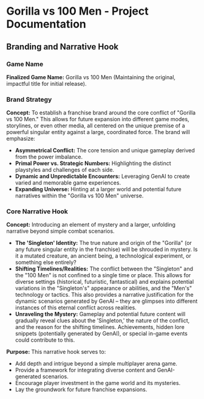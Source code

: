 # Gorilla vs 100 Men - Project Documentation

## Branding and Narrative Hook

### Game Name

**Finalized Game Name:** Gorilla vs 100 Men (Maintaining the original, impactful title for initial release).

### Brand Strategy

**Concept:** To establish a franchise brand around the core conflict of "Gorilla vs 100 Men." This allows for future expansion into different game modes, storylines, or even other media, all centered on the unique premise of a powerful singular entity against a large, coordinated force. The brand will emphasize:

*   **Asymmetrical Conflict:** The core tension and unique gameplay derived from the power imbalance.
*   **Primal Power vs. Strategic Numbers:** Highlighting the distinct playstyles and challenges of each side.
*   **Dynamic and Unpredictable Encounters:** Leveraging GenAI to create varied and memorable game experiences.
*   **Expanding Universe:** Hinting at a larger world and potential future narratives within the "Gorilla vs 100 Men" universe.

### Core Narrative Hook

**Concept:** Introducing an element of mystery and a larger, unfolding narrative beyond simple combat scenarios.

*   **The 'Singleton' Identity:** The true nature and origin of the "Gorilla" (or any future singular entity in the franchise) will be shrouded in mystery. Is it a mutated creature, an ancient being, a technological experiment, or something else entirely?
*   **Shifting Timelines/Realities:** The conflict between the "Singleton" and the "100 Men" is not confined to a single time or place. This allows for diverse settings (historical, futuristic, fantastical) and explains potential variations in the "Singleton's" appearance or abilities, and the "Men's" technology or tactics. This also provides a narrative justification for the dynamic scenarios generated by GenAI – they are glimpses into different instances of this eternal conflict across realities.
*   **Unraveling the Mystery:** Gameplay and potential future content will gradually reveal clues about the 'Singleton,' the nature of the conflict, and the reason for the shifting timelines. Achievements, hidden lore snippets (potentially generated by GenAI), or special in-game events could contribute to this.

**Purpose:** This narrative hook serves to:

*   Add depth and intrigue beyond a simple multiplayer arena game.
*   Provide a framework for integrating diverse content and GenAI-generated scenarios.
*   Encourage player investment in the game world and its mysteries.
*   Lay the groundwork for future franchise expansions.